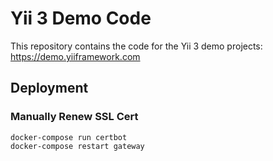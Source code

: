 Yii 3 Demo Code
===============

This repository contains the code for the Yii 3 demo projects: <https://demo.yiiframework.com>

Deployment
----------

### Manually Renew SSL Cert

    docker-compose run certbot
    docker-compose restart gateway
